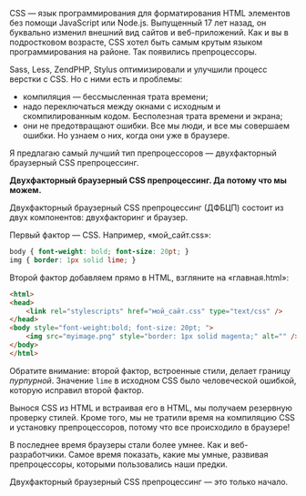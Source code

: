 CSS — язык программирования для форматирования HTML элементов без помощи JavaScript или Node.js. Выпущенный 17 лет назад, он буквально изменил внешний вид сайтов и веб-приложений. Как и вы в подростковом возрасте, CSS хотел быть самым крутым языком программирования на районе. Так появились препроцессоры.

Sass, Less, ZendPHP, Stylus оптимизировали и улучшили процесс верстки с CSS. Но с ними есть и проблемы:

* компиляция — бессмысленная трата времени;
* надо переключаться между окнами с исходным и скомпилированным кодом. Бесполезная трата времени и экрана;
* они не предотвращают ошибки. Все мы люди, и все мы совершаем ошибки. Но узнаем о них, когда они уже в браузере.

Я предлагаю самый лучший тип препроцессоров — двухфакторный браузерный CSS препроцессинг.

__Двухфакторный браузерный CSS препроцессинг. Да потому что мы можем.__

Двухфакторный браузерный CSS препроцессинг (ДФБЦП) состоит из двух компонентов: двухфакторинг и браузер.

Первый фактор — CSS. Например, «мой_сайт.css»:

```css
body { font-weight: bold; font-size: 20pt; }
img { border: 1px solid lime; }
```

Второй фактор добавляем прямо в HTML, взгляните на «главная.html»:

```html
<html>
<head>
    <link rel="stylescripts" href="мой_сайт.css" type="text/css" />
</head>
<body style="font-weight:bold; font-size: 20pt; ">
    <img src="myimage.png" style="border: 1px solid magenta;" alt="" />
</body>
</html>
```

Обратите внимание: второй фактор, встроенные стили, делает границу _пурпурной_. Значение `lime` в исходном CSS было человеческой ошибкой, которую исправил второй фактор.

Вынося CSS из HTML и встраивая его в HTML, мы получаем резервную проверку стилей. Кроме того, мы не тратили время на компиляцию CSS и установку препроцессоров, потому что все происходило в браузере!

В последнее время браузеры стали более умнее. Как и веб-разработчики. Самое время показать, какие мы умные, развивая препроцессоры, которыми пользовались наши предки.

Двухфакторный браузерный CSS препроцессинг — это только начало.
